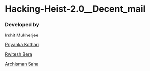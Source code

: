 # Hacking-Heist-2.0__Decent_mail

### Developed by

[Irshit Mukherjee](https://github.com/IRSHIT033)

[Priyanka Kothari](https://github.com/priyanka001tech)

[Rwitesh Bera](https://github.com/rwiteshbera)

[Archisman Saha](https://github.com/archismansaha)
